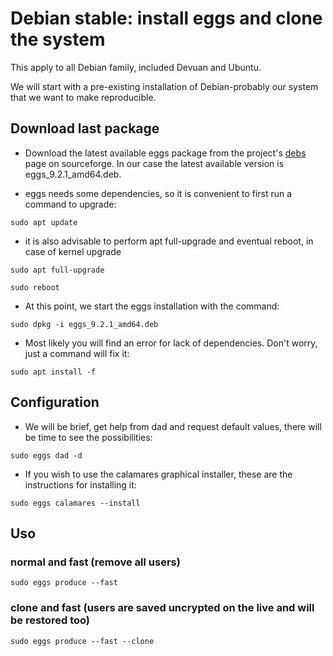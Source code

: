 # Debian stable: install eggs and clone the system

This apply to all Debian family, included Devuan and Ubuntu.

We will start with a pre-existing installation of Debian-probably our system that we want to make reproducible. 

## Download last package

* Download the latest available eggs package from the project's [debs](https://sourceforge.net/projects/penguins-eggs/files/packages-deb/) page on sourceforge. In our case the latest available version is eggs_9.2.1_amd64.deb.

* eggs needs some dependencies, so it is convenient to first run a command to upgrade:

```sudo apt update```

* it is also advisable to perform apt full-upgrade and eventual reboot, in case of kernel upgrade

```sudo apt full-upgrade```

```sudo reboot```

* At this point, we start the eggs installation with the command:

```sudo dpkg -i eggs_9.2.1_amd64.deb```

* Most likely you will find an error for lack of dependencies. Don't worry, just a command will fix it:

```sudo apt install -f```


## Configuration
* We will be brief, get help from dad and request default values, there will be time to see the possibilities:

```sudo eggs dad -d```

* If you wish to use the calamares graphical installer, these are the instructions for installing it:

```sudo eggs calamares --install```


## Uso

### normal and fast (remove all users)

```sudo eggs produce --fast```

### clone and fast (users are saved uncrypted on the live and will be restored too)

```sudo eggs produce --fast --clone```
